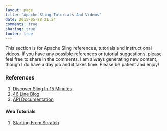 ```yaml
---
layout: page
title: "Apache Sling Tutorials And Videos"
date: 2015-05-28 21:24
comments: true
sharing: true
footer: true
---
```

This section is for Apache Sling references, tutorials and instructional videos. If you have any possible references or tutorial suggestions, please feel free to share in the comments. I am always generating new content, though I do have a day job and it takes time. Please be patient and enjoy!

### References
1.	[Discover Sling In 15 Minutes](http://sling.apache.org/documentation/getting-started/discover-sling-in-15-minutes.html)
2.  [46 Line Blog](http://sling.apache.org/documentation/tutorials-how-tos/46-line-blog.html)
3.  [API Documentation](http://sling.apache.org/apidocs/sling7/index.html)

#### Web Tutorials

1. [Starting From Scratch](/labs-and-tutorials/sling/starting-from-scratch)